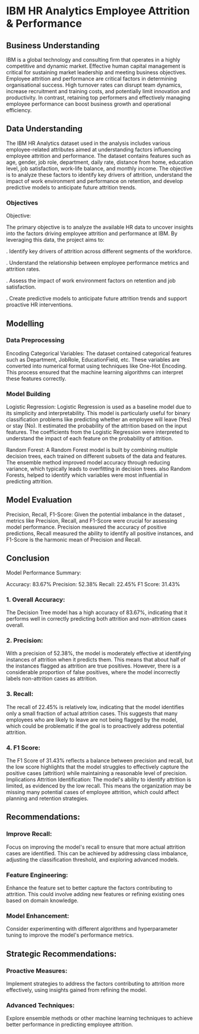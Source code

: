 # IBM HR Analytics Employee Attrition & Performance



## Business Understanding
IBM is a global technology and consulting firm that operates in a highly competitive and dynamic market. Effective human capital management is critical for sustaining market leadership and meeting business objectives. Employee attrition and performance are critical factors in determining organisational success. High turnover rates can disrupt team dynamics, increase recruitment and training costs, and potentially limit innovation and productivity. In contrast, retaining top performers and effectively managing employee performance can boost business growth and operational efficiency.



## Data Understanding

The IBM HR Analytics dataset used in the analysis includes various employee-related attributes aimed at understanding factors influencing employee attrition and performance. The dataset contains features such as age, gender, job role, department, daily rate, distance from home, education level, job satisfaction, work-life balance, and monthly income. The objective is to analyze these factors to identify key drivers of attrition, understand the impact of work environment and performance on retention, and develop predictive models to anticipate future attrition trends.

### Objectives
Objective:

The primary objective is to analyze the available HR data to uncover insights into the factors driving employee attrition and performance at IBM. By leveraging this data, the project aims to:

. Identify key drivers of attrition across different segments of the workforce.

. Understand the relationship between employee performance metrics and attrition rates.

. Assess the impact of work environment factors on retention and job satisfaction.

. Create predictive models to anticipate future attrition trends and support proactive HR interventions.

## Modelling

### Data Preprocessing
Encoding Categorical Variables:
The dataset contained categorical features such as Department, JobRole, EducationField, etc. These variables are converted into numerical format using techniques like One-Hot Encoding. This process ensured that the machine learning algorithms can interpret these features correctly.


### Model Building
Logistic Regression:
Logistic Regression is used as a baseline model due to its simplicity and interpretability. This model is particularly useful for binary classification problems like predicting whether an employee will leave (Yes) or stay (No). It estimated the probability of the attrition based on the input features.
The coefficients from the Logistic Regression were interpreted to understand the impact of each feature on the probability of attrition.


Random Forest:
A Random Forest model is built by combining multiple decision trees, each trained on different subsets of the data and features. The ensemble method improved model accuracy through reducing variance, which typically leads to overfitting in decision trees.
also Random Forests, helped to identify which variables were most influential in predicting attrition.


## Model Evaluation
Precision, Recall, F1-Score:
Given the potential imbalance in the dataset , metrics like Precision, Recall, and F1-Score were crucial for assessing model performance.
Precision measured the accuracy of positive predictions, Recall measured the ability to identify all positive instances, and F1-Score is the harmonic mean of Precision and Recall.

## Conclusion
Model Performance Summary:

Accuracy: 83.67%
Precision: 52.38%
Recall: 22.45%
F1 Score: 31.43%
### 1. Overall Accuracy:

The Decision Tree model has a high accuracy of 83.67%, indicating that it performs well in correctly predicting both attrition and non-attrition cases overall.
### 2. Precision:

With a precision of 52.38%, the model is moderately effective at identifying instances of attrition when it predicts them. This means that about half of the instances flagged as attrition are true positives. However, there is a considerable proportion of false positives, where the model incorrectly labels non-attrition cases as attrition.
### 3. Recall:

The recall of 22.45% is relatively low, indicating that the model identifies only a small fraction of actual attrition cases. This suggests that many employees who are likely to leave are not being flagged by the model, which could be problematic if the goal is to proactively address potential attrition.
### 4. F1 Score:

The F1 Score of 31.43% reflects a balance between precision and recall, but the low score highlights that the model struggles to effectively capture the positive cases (attrition) while maintaining a reasonable level of precision.
Implications
Attrition Identification: The model's ability to identify attrition is limited, as evidenced by the low recall. This means the organization may be missing many potential cases of employee attrition, which could affect planning and retention strategies.

## Recommendations:

### Improve Recall: 
Focus on improving the model's recall to ensure that more actual attrition cases are identified. This can be achieved by addressing class imbalance, adjusting the classification threshold, and exploring advanced models.
### Feature Engineering: 
Enhance the feature set to better capture the factors contributing to attrition. This could involve adding new features or refining existing ones based on domain knowledge.
### Model Enhancement:
Consider experimenting with different algorithms and hyperparameter tuning to improve the model's performance metrics.
## Strategic Recommendations:

### Proactive Measures:
Implement strategies to address the factors contributing to attrition more effectively, using insights gained from refining the model.
### Advanced Techniques:
Explore ensemble methods or other machine learning techniques to achieve better performance in predicting employee attrition.